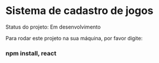 <h1>Sistema de cadastro de jogos</h1>

Status do projeto: Em desenvolvimento

Para rodar este projeto na sua máquina, por favor digite:

<h3>
npm install, react
</h3>
